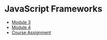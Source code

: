# JavaScript Frameworks

<div class="menu"></div>

- [Module 3](module-3)
- [Module 4](module-4)
- [Course Assignment](ca)
